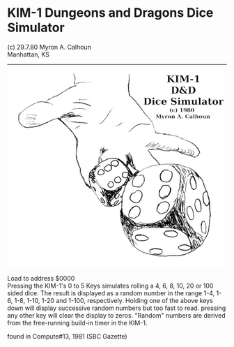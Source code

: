 # KIM-1 Dungeons and Dragons Dice Simulator
 (c) 29.7.80 
 Myron A. Calhoun                                
 Manhattan, KS                                   

---       

![Dice_simulator][1]

Load to address $0000<br>
Pressing the KIM-1's 0 to 5 Keys simulates rolling a 4, 6, 8, 10, 20 or 100 sided dice. The result is displayed as a random number in the range 1-4, 1-6, 1-8, 1-10, 1-20 and 1-100, respectively.
Holding one of the above keys down will display successive random numbers but too fast to read. pressing any other key will clear the display to zeros. "Random" numbers are derived from the free-running build-in timer in the KIM-1.

found in Compute#13, 1981 (SBC Gazette)

  [1]: https://github.com/netzherpes/KIM-1-Dice-Simulator/raw/main/dice2.jpg
